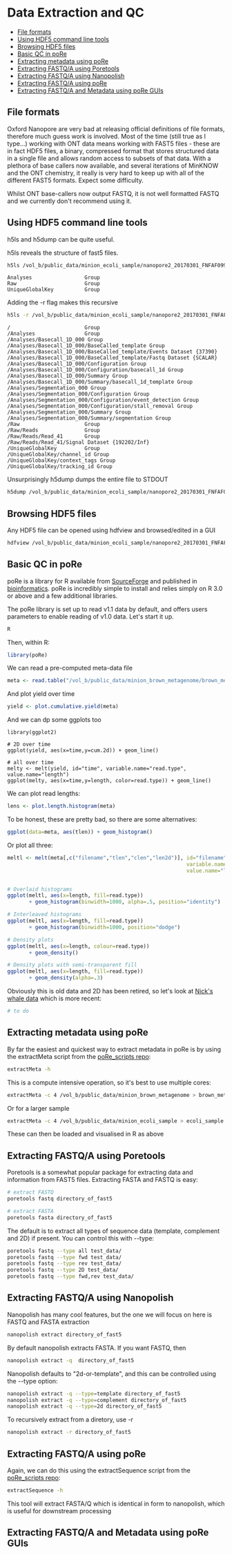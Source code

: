 # Data Extraction and QC

* [File formats](#file-formats)
* [Using HDF5 command line tools](#using-hdf5-command-line-tools)
* [Browsing HDF5 files](#browsing-hdf5-files)
* [Basic QC in poRe](#basic-qc-in-pore)
* [Extracting metadata using poRe](#extracting-metadata-using-pore)
* [Extracting FASTQ/A using Poretools](#extracting-fastqa-using-poretools)
* [Extracting FASTQ/A using Nanopolish](#extracting-fastqa-using-nanopolish)
* [Extracting FASTQ/A using poRe](#extracting-fastqa-using-pore)
* [Extracting FASTQ/A and Metadata using poRe GUIs](#extracting-fastqa-and-metadata-using-pore-guis)

## File formats

Oxford Nanopore are very bad at releasing official definitions of file formats, therefore much guess work is involved.  Most of the time (still true as I type...) working with ONT data means working with FAST5 files - these are in fact HDF5 files, a binary, compressed format that stores structured data in a single file and allows random access to subsets of that data.  With a plethora of base callers now available, and several iterations of MinKNOW and the ONT chemistry, it really is very hard to keep up with all of the different FAST5 formats.  Expect some difficulty.

Whilst ONT base-callers now output FASTQ, it is not well formatted FASTQ and we currently don't recommend using it.

## Using HDF5 command line tools

h5ls and h5dump can be quite useful.

h5ls reveals the structure of fast5 files. 

```sh
h5ls /vol_b/public_data/minion_ecoli_sample/nanopore2_20170301_FNFAF09967_MN17024_mux_scan_170301_MG1655_PC_RAD002_76964_ch420_read41_strand.fast5
```
```
Analyses                 Group
Raw                      Group
UniqueGlobalKey          Group
```

 Adding the -r flag makes this recursive
 ```sh
 h5ls -r /vol_b/public_data/minion_ecoli_sample/nanopore2_20170301_FNFAF09967_MN17024_mux_scan_170301_MG1655_PC_RAD002_76964_ch420_read41_strand.fast5
 ```
 ```
/                        Group
/Analyses                Group
/Analyses/Basecall_1D_000 Group
/Analyses/Basecall_1D_000/BaseCalled_template Group
/Analyses/Basecall_1D_000/BaseCalled_template/Events Dataset {37390}
/Analyses/Basecall_1D_000/BaseCalled_template/Fastq Dataset {SCALAR}
/Analyses/Basecall_1D_000/Configuration Group
/Analyses/Basecall_1D_000/Configuration/basecall_1d Group
/Analyses/Basecall_1D_000/Summary Group
/Analyses/Basecall_1D_000/Summary/basecall_1d_template Group
/Analyses/Segmentation_000 Group
/Analyses/Segmentation_000/Configuration Group
/Analyses/Segmentation_000/Configuration/event_detection Group
/Analyses/Segmentation_000/Configuration/stall_removal Group
/Analyses/Segmentation_000/Summary Group
/Analyses/Segmentation_000/Summary/segmentation Group
/Raw                     Group
/Raw/Reads               Group
/Raw/Reads/Read_41       Group
/Raw/Reads/Read_41/Signal Dataset {192202/Inf}
/UniqueGlobalKey         Group
/UniqueGlobalKey/channel_id Group
/UniqueGlobalKey/context_tags Group
/UniqueGlobalKey/tracking_id Group

```

Unsurprisingly h5dump dumps the entire file to STDOUT

```sh
h5dump /vol_b/public_data/minion_ecoli_sample/nanopore2_20170301_FNFAF09967_MN17024_mux_scan_170301_MG1655_PC_RAD002_76964_ch420_read41_strand.fast5
```

## Browsing HDF5 files

Any HDF5 file can be opened using hdfview and browsed/edited in a GUI

```sh
hdfview /vol_b/public_data/minion_ecoli_sample/nanopore2_20170301_FNFAF09967_MN17024_mux_scan_170301_MG1655_PC_RAD002_76964_ch420_read41_strand.fast5 &
```

## Basic QC in poRe

poRe is a library for R available from [SourceForge](https://sourceforge.net/projects/rpore/) and published in [bioinformatics](http://bioinformatics.oxfordjournals.org/content/31/1/114).  poRe is incredibly simple to install and relies simply on R 3.0 or above and a few additional libraries.

The poRe library is set up to read v1.1 data by default, and offers users parameters to enable reading of v1.0 data.  Let's start it up.

```sh
R
```

Then, within R:

```R
library(poRe)
```

We can read a pre-computed meta-data file
```R
meta <- read.table("/vol_b/public_data/minion_brown_metagenome/brown_metagenome.meta.txt", sep="\t", header=TRUE)
```

And plot yield over time
```R
yield <- plot.cumulative.yield(meta)
```

And we can dp some ggplots too

```
library(ggplot2)

# 2D over time
ggplot(yield, aes(x=time,y=cum.2d)) + geom_line() 

# all over time
melty <- melt(yield, id="time", variable.name="read.type", value.name="length")
ggplot(melty, aes(x=time,y=length, color=read.type)) + geom_line() 
```

We can plot read lengths:

```R
lens <- plot.length.histogram(meta)
```

To be honest, these are pretty bad, so there are some alternatives:

```R
ggplot(data=meta, aes(tlen)) + geom_histogram()
```

Or plot all three:

```R
meltl <- melt(meta[,c("filename","tlen","clen","len2d")], id="filename", 
                                                          variable.name="read.type", 
                                                          value.name="length")


# Overlaid histograms
ggplot(meltl, aes(x=length, fill=read.type)) 
       + geom_histogram(binwidth=1000, alpha=.5, position="identity") 

# Interleaved histograms
ggplot(meltl, aes(x=length, fill=read.type)) 
       + geom_histogram(binwidth=1000, position="dodge")

# Density plots
ggplot(meltl, aes(x=length, colour=read.type)) 
       + geom_density()

# Density plots with semi-transparent fill
ggplot(meltl, aes(x=length, fill=read.type)) 
       + geom_density(alpha=.3)
```

Obviously this is old data and 2D has been retired, so let's look at [Nick's whale data](http://lab.loman.net/2017/03/09/ultrareads-for-nanopore/) which is more recent:

```R
# to do
```


## Extracting metadata using poRe

By far the easiest and quickest way to extract metadata in poRe is by using the extractMeta script from the [poRe_scripts repo](https://github.com/mw55309/poRe_scripts):

```sh
extractMeta -h
```

This is a compute intensive operation, so it's best to use multiple cores:

```sh
extractMeta -c 4 /vol_b/public_data/minion_brown_metagenome > brown_metagenome.meta.txt
```

Or for a larger sample

```sh
extractMeta -c 4 /vol_b/public_data/minion_ecoli_sample > ecoli_sample.meta.txt
```

These can then be loaded and visualised in R as above

## Extracting FASTQ/A using Poretools

Poretools is a somewhat popular package for extracting data and information from FAST5 files.  Extracting FASTA and FASTQ is easy:

```sh
# extract FASTQ
poretools fastq directory_of_fast5

# extract FASTA
poretools fasta directory_of_fast5
```

The default is to extract all types of sequence data (template, complement and 2D) if present.  You can control this with --type:

```sh
poretools fastq --type all test_data/
poretools fastq --type fwd test_data/
poretools fastq --type rev test_data/
poretools fastq --type 2D test_data/
poretools fastq --type fwd,rev test_data/
```

## Extracting FASTQ/A using Nanopolish

Nanopolish has many cool features, but the one we will focus on here is FASTQ and FASTA extraction

```sh
nanopolish extract directory_of_fast5
```

By default nanopolish extracts FASTA.  If you want FASTQ, then

```sh
nanopolish extract -q  directory_of_fast5
```

Nanopolish defaults to "2d-or-template", and this can be controlled using the --type option:

```sh
nanopolish extract -q --type=template directory_of_fast5
nanopolish extract -q --type=complement directory_of_fast5
nanopolish extract -q --type=2d directory_of_fast5
```

To recursively extract from a diretory, use -r

```sh
nanopolish extract -r directory_of_fast5
```

## Extracting FASTQ/A using poRe

Again, we can do this using the extractSequence script from the [poRe_scripts repo](https://github.com/mw55309/poRe_scripts):

```sh
extractSequence -h
```

This tool will extract FASTA/Q which is identical in form to nanopolish, which is useful for downstream processing

## Extracting FASTQ/A and Metadata using poRe GUIs
